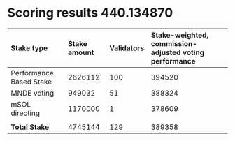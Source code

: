 # Scoring results 440.134870

| Stake type              | Stake amount | Validators | Stake-weighted, commission-adjusted voting performance |
|:------------------------|:-------------|:-----------|:-------------------------------------------------------|
| Performance Based Stake | 2626112      | 100        | 394520                                                 |
| MNDE voting             | 949032       | 51         | 388324                                                 |
| mSOL directing          | 1170000      | 1          | 378609                                                 |
|                         |              |            |                                                        |
| **Total Stake**         | 4745144      | 129        | 389358                                                 |
